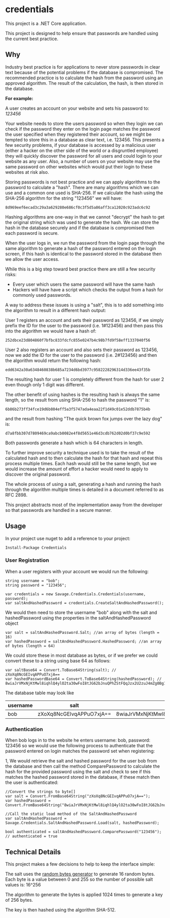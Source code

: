 # credentials

This project is a .NET Core application.

This project is designed to help ensure that passwords are handled using the current best practice.

## Why
Industry best practice is for applications to never store passwords in clear text because of the potential problems if the database is compromised. The recommended practice is to calculate the hash from the password using an approved algorithm. The result of the calculation, the hash, is then stored in the database.

**For example:**

A user creates an account on your website and sets his password to: _123456_

Your website needs to store the users password so when they login we can check if the password they enter on the login page matches the password the user specified when they registered their account, so we might be tempted to store this in a database as clear text, i.e. 123456. This presents a few security problems, if your database is accessed by a malicious user (either a hacker on the other side of the world or a disgruntled employee) they will quickly discover the password for all users and could login to your website as any user. Also, a number of users on your website may use the same password on other websites which would put their login to these websites at risk also. 

Storing passwords is not best practice and we can apply algorithms to the password to calculate a "hash". There are many algorithms which we can use and a common one used is SHA-256. If we calculate the hash using the SHA-256 algorithm for the string "123456" we will have:

`8d969eef6ecad3c29a3a629280e686cf0c3f5d5a86aff3ca12020c923adc6c92`

Hashing algorithms are one-way in that we cannot "decrypt" the hash to get the original string which was used to generate the hash. We can store the hash in the database securely and if the database is compromised then each password is secure.

When the user logs in, we run the password from the login page through the same algorithm to generate a hash of the password entered on the login screen, if this hash is identical to the password stored in the database then we allow the user access.

While this is a big step toward best practice there are still a few security risks:

* Every user which users the same password will have the same hash
* Hackers will have have a script which checks the output from a hash for commonly used passwords.

A way to address these issues is using a "salt", this is to add something into the algorithm to result in a different hash output:

User 1 registers an account and sets their password as 123456, if we simply prefix the ID for the user to the password (i.e. 1#123456) and then pass this into the algorithm we would have a hash of:

`252dbce23d804860f7bfbc833fdcfc855e0247b4c98b7fd9f58eff1337040f56`

User 2 also registers an account and also sets their password as 123456, now we add the ID for the user to the password (i.e. 2#123456) and then the algorithm would return the following hash:

`edd6342a30a6348460838b685a7234d6bd3977c9582228296314d336ee43f35b`

The resulting hash for user 1 is completely different from the hash for user 2 even though only 1 digit was different.

The other benefit of using hashes is the resulting hash is always the same length, so the result from using SHA-256 to hash the password "1" is:

`6b86b273ff34fce19d6b804eff5a3f5747ada4eaa22f1d49c01e52ddb7875b4b`

and the result from hashing "The quick brown fox jumps over the lazy dog" is:

`d7a8fbb307d7809469ca9abcb0082e4f8d5651e46d3cdb762d02d0bf37c9e592`

Both passwords generate a hash which is 64 characters in length.

To further improve security a technique used is to take the result of the calculated hash and to then calculate the hash for that hash and repeat this process multiple times. Each hash would still be the same length, but we would increase the amount of effort a hacker would need to apply to discover the original password.

The whole process of using a salt, generating a hash and running the hash through the algorithm multiple times is detailed in a document referred to as RFC 2898.

This project abstracts most of the implementation away from the developer so that passwords are handled in a secure manner.

## Usage

In your project use nuget to add a reference to your project:

`Install-Package Credentials`

### User Registration
When a user registers with your account we would run the following:

```
string username = "bob";
string password = "123456";

var credentials = new Savage.Credentials.Credentials(username, password);
var saltAndHashedPassword = credentials.CreateSaltAndHashedPassword();
```

We would then need to store the username "bob" along with the salt and hashedPassword using the properties in the saltAndHashedPassword object
```
var salt = saltAndHashedPassword.Salt; //an array of bytes (length = 16)
var hashedPassword = saltAndHashedPassword.HashedPassword; //an array of bytes (length = 64)
```

We could store these in most database as bytes, or if we prefer we could convert these to a string using base 64 as follows:
```
var saltBase64 = Convert.ToBase64String(salt); // zXoXq8NcGEIvqAPPuO7xjA==
var hashedPasswordBase64 = Convert.ToBase64String(hashedPassword); // 8wiaJrVMxNjKtMwl8iqhlQ4ylO2ta30wFoI8tJG62bJnuQPhZStFQqJzx2U2zuJ4mZg0Bg1ACaXcVQFe8ywnmg==
```

The database table may look like

| username | salt | hashed_password |
| -------- | ---- | --------------- |
| bob | zXoXq8NcGEIvqAPPuO7xjA== | 8wiaJrVMxNjKtMwl8iqhlQ4ylO2ta30wFoI8tJG62bJnuQPhZStFQqJzx2U2zuJ4mZg0Bg1ACaXcVQFe8ywnmg== |

### Authentication
When bob logs in to the website he enters username: bob, password: 123456 so we would use the following process to authenticate that the password entered on login matches the password set when registering:

1, We would retrieve the salt and hashed password for the user bob from the database and then call the method ComparePassword to calculate the hash for the provided password using the salt and check to see if this matches the hashed password stored in the database, if these match then the user is authenticated:

```
//Convert the strings to byte[]
var salt = Convert.FromBase64String("zXoXq8NcGEIvqAPPuO7xjA==");
var hashedPassword = Convert.FromBase64String("8wiaJrVMxNjKtMwl8iqhlQ4ylO2ta30wFoI8tJG62bJnuQPhZStFQqJzx2U2zuJ4mZg0Bg1ACaXcVQFe8ywnmg==");

//Call the static load method of the SaltAndHashedPassword
var saltAndHashedPassword = Savage.Credentials.SaltAndHashedPassword.Load(salt, hashedPassword);

bool authenticated = saltAndHashedPassword.ComparePassword("123456"); // authenticated = true
```

## Technical Details

This project makes a few decisions to help to keep the interface simple:

The salt uses the [random bytes generator](https://github.com/alansav/random_bytes_generator) to generate 16 random bytes. Each byte is a value between 0 and 255 so the number of possible salt values is: 16^256

The algorithm to generate the bytes is applied 1024 times to generate a key of 256 bytes.

The key is then hashed using the algorithm SHA-512.
